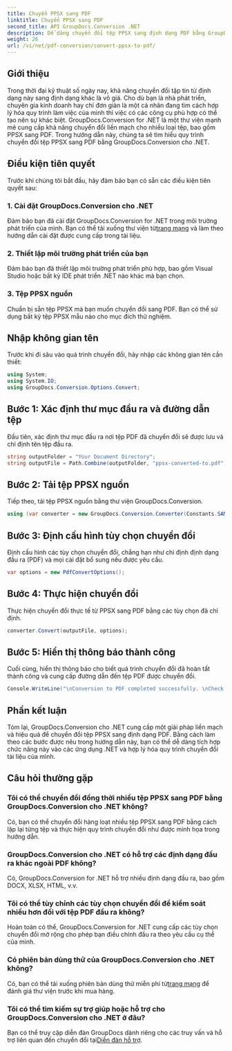 ```yaml
---
title: Chuyển PPSX sang PDF
linktitle: Chuyển PPSX sang PDF
second_title: API GroupDocs.Conversion .NET
description: Dễ dàng chuyển đổi tệp PPSX sang định dạng PDF bằng GroupDocs.Conversion for .NET. Hợp lý hóa quy trình làm việc tài liệu của bạn với thư viện .NET mạnh mẽ này.
weight: 26
url: /vi/net/pdf-conversion/convert-ppsx-to-pdf/
---
```

## Giới thiệu
Trong thời đại kỹ thuật số ngày nay, khả năng chuyển đổi tập tin từ định dạng này sang định dạng khác là vô giá. Cho dù bạn là nhà phát triển, chuyên gia kinh doanh hay chỉ đơn giản là một cá nhân đang tìm cách hợp lý hóa quy trình làm việc của mình thì việc có các công cụ phù hợp có thể tạo nên sự khác biệt. GroupDocs.Conversion for .NET là một thư viện mạnh mẽ cung cấp khả năng chuyển đổi liền mạch cho nhiều loại tệp, bao gồm PPSX sang PDF. Trong hướng dẫn này, chúng ta sẽ tìm hiểu quy trình chuyển đổi tệp PPSX sang PDF bằng GroupDocs.Conversion cho .NET.
## Điều kiện tiên quyết
Trước khi chúng tôi bắt đầu, hãy đảm bảo bạn có sẵn các điều kiện tiên quyết sau:
### 1. Cài đặt GroupDocs.Conversion cho .NET
 Đảm bảo bạn đã cài đặt GroupDocs.Conversion for .NET trong môi trường phát triển của mình. Bạn có thể tải xuống thư viện từ[trang mạng](https://releases.groupdocs.com/conversion/net/) và làm theo hướng dẫn cài đặt được cung cấp trong tài liệu.
### 2. Thiết lập môi trường phát triển của bạn
Đảm bảo bạn đã thiết lập môi trường phát triển phù hợp, bao gồm Visual Studio hoặc bất kỳ IDE phát triển .NET nào khác mà bạn chọn.
### 3. Tệp PPSX nguồn
Chuẩn bị sẵn tệp PPSX mà bạn muốn chuyển đổi sang PDF. Bạn có thể sử dụng bất kỳ tệp PPSX mẫu nào cho mục đích thử nghiệm.

## Nhập không gian tên
Trước khi đi sâu vào quá trình chuyển đổi, hãy nhập các không gian tên cần thiết:

```csharp
using System;
using System.IO;
using GroupDocs.Conversion.Options.Convert;
```

## Bước 1: Xác định thư mục đầu ra và đường dẫn tệp
Đầu tiên, xác định thư mục đầu ra nơi tệp PDF đã chuyển đổi sẽ được lưu và chỉ định tên tệp đầu ra.
```csharp
string outputFolder = "Your Document Directory";
string outputFile = Path.Combine(outputFolder, "ppsx-converted-to.pdf");
```
## Bước 2: Tải tệp PPSX nguồn
Tiếp theo, tải tệp PPSX nguồn bằng thư viện GroupDocs.Conversion.
```csharp
using (var converter = new GroupDocs.Conversion.Converter(Constants.SAMPLE_PPSX))
```
## Bước 3: Định cấu hình tùy chọn chuyển đổi
Định cấu hình các tùy chọn chuyển đổi, chẳng hạn như chỉ định định dạng đầu ra (PDF) và mọi cài đặt bổ sung nếu được yêu cầu.
```csharp
var options = new PdfConvertOptions();
```
## Bước 4: Thực hiện chuyển đổi
Thực hiện chuyển đổi thực tế từ PPSX sang PDF bằng các tùy chọn đã chỉ định.
```csharp
converter.Convert(outputFile, options);
```
## Bước 5: Hiển thị thông báo thành công
Cuối cùng, hiển thị thông báo cho biết quá trình chuyển đổi đã hoàn tất thành công và cung cấp đường dẫn đến tệp PDF được chuyển đổi.
```csharp
Console.WriteLine("\nConversion to PDF completed successfully. \nCheck output in {0}", outputFolder);
```

## Phần kết luận
Tóm lại, GroupDocs.Conversion cho .NET cung cấp một giải pháp liền mạch và hiệu quả để chuyển đổi tệp PPSX sang định dạng PDF. Bằng cách làm theo các bước được nêu trong hướng dẫn này, bạn có thể dễ dàng tích hợp chức năng này vào các ứng dụng .NET và hợp lý hóa quy trình chuyển đổi tài liệu của mình.
## Câu hỏi thường gặp
### Tôi có thể chuyển đổi đồng thời nhiều tệp PPSX sang PDF bằng GroupDocs.Conversion cho .NET không?
Có, bạn có thể chuyển đổi hàng loạt nhiều tệp PPSX sang PDF bằng cách lặp lại từng tệp và thực hiện quy trình chuyển đổi như được minh họa trong hướng dẫn.
### GroupDocs.Conversion cho .NET có hỗ trợ các định dạng đầu ra khác ngoài PDF không?
Có, GroupDocs.Conversion for .NET hỗ trợ nhiều định dạng đầu ra, bao gồm DOCX, XLSX, HTML, v.v.
### Tôi có thể tùy chỉnh các tùy chọn chuyển đổi để kiểm soát nhiều hơn đối với tệp PDF đầu ra không?
Hoàn toàn có thể, GroupDocs.Conversion for .NET cung cấp các tùy chọn chuyển đổi mở rộng cho phép bạn điều chỉnh đầu ra theo yêu cầu cụ thể của mình.
### Có phiên bản dùng thử của GroupDocs.Conversion cho .NET không?
 Có, bạn có thể tải xuống phiên bản dùng thử miễn phí từ[trang mạng](https://releases.groupdocs.com/) để đánh giá thư viện trước khi mua hàng.
### Tôi có thể tìm kiếm sự trợ giúp hoặc hỗ trợ cho GroupDocs.Conversion cho .NET ở đâu?
 Bạn có thể truy cập diễn đàn GroupDocs dành riêng cho các truy vấn và hỗ trợ liên quan đến chuyển đổi tại[Diễn đàn hỗ trợ](https://forum.groupdocs.com/c/conversion/11).